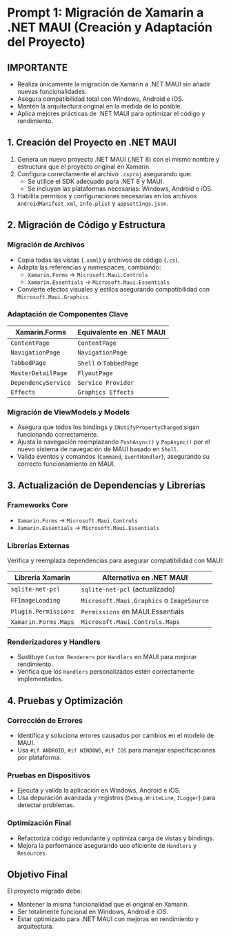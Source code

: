 # Prompt 1: Migración de Xamarin a .NET MAUI (Creación y Adaptación del Proyecto)

## IMPORTANTE
- Realiza únicamente la migración de Xamarin a .NET MAUI sin añadir nuevas funcionalidades.  
- Asegura compatibilidad total con Windows, Android e iOS.  
- Mantén la arquitectura original en la medida de lo posible.  
- Aplica mejores prácticas de .NET MAUI para optimizar el código y rendimiento.  

## 1. Creación del Proyecto en .NET MAUI
1. Genera un nuevo proyecto .NET MAUI (.NET 8) con el mismo nombre y estructura que el proyecto original en Xamarin.  
2. Configura correctamente el archivo `.csproj` asegurando que:
   - Se utilice el SDK adecuado para .NET 8 y MAUI.
   - Se incluyan las plataformas necesarias: Windows, Android e iOS.  
3. Habilita permisos y configuraciones necesarias en los archivos `AndroidManifest.xml`, `Info.plist` y `appsettings.json`.

## 2. Migración de Código y Estructura

### Migración de Archivos
- Copia todas las vistas (`.xaml`) y archivos de código (`.cs`).  
- Adapta las referencias y namespaces, cambiando:
  - `Xamarin.Forms` → `Microsoft.Maui.Controls`  
  - `Xamarin.Essentials` → `Microsoft.Maui.Essentials`  
- Convierte efectos visuales y estilos asegurando compatibilidad con `Microsoft.Maui.Graphics`.  

### Adaptación de Componentes Clave
| Xamarin.Forms        | Equivalente en .NET MAUI |
|----------------------|-------------------------|
| `ContentPage`       | `ContentPage`           |
| `NavigationPage`    | `NavigationPage`        |
| `TabbedPage`        | `Shell` o `TabbedPage`  |
| `MasterDetailPage`  | `FlyoutPage`            |
| `DependencyService` | `Service Provider`      |
| `Effects`           | `Graphics Effects`      |

### Migración de ViewModels y Models
- Asegura que todos los bindings y `INotifyPropertyChanged` sigan funcionando correctamente.  
- Ajusta la navegación reemplazando `PushAsync()` y `PopAsync()` por el nuevo sistema de navegación de MAUI basado en `Shell`.  
- Valida eventos y comandos (`Command`, `EventHandler`), asegurando su correcto funcionamiento en MAUI.  

## 3. Actualización de Dependencias y Librerías

### Frameworks Core
- `Xamarin.Forms` → `Microsoft.Maui.Controls`  
- `Xamarin.Essentials` → `Microsoft.Maui.Essentials`  

### Librerías Externas
Verifica y reemplaza dependencias para asegurar compatibilidad con MAUI:  

| Librería Xamarin     | Alternativa en .NET MAUI |
|----------------------|-------------------------|
| `sqlite-net-pcl`    | `sqlite-net-pcl` (actualizado) |
| `FFImageLoading`    | `Microsoft.Maui.Graphics` o `ImageSource` |
| `Plugin.Permissions`| `Permissions` en MAUI.Essentials |
| `Xamarin.Forms.Maps`| `Microsoft.Maui.Controls.Maps` |

### Renderizadores y Handlers
- Sustituye `Custom Renderers` por `Handlers` en MAUI para mejorar rendimiento.  
- Verifica que los `Handlers` personalizados estén correctamente implementados.  

## 4. Pruebas y Optimización

### Corrección de Errores
- Identifica y soluciona errores causados por cambios en el modelo de MAUI.  
- Usa `#if ANDROID`, `#if WINDOWS`, `#if IOS` para manejar especificaciones por plataforma.  

### Pruebas en Dispositivos
- Ejecuta y valida la aplicación en Windows, Android e iOS.  
- Usa depuración avanzada y registros (`Debug.WriteLine`, `ILogger`) para detectar problemas.  

### Optimización Final
- Refactoriza código redundante y optimiza carga de vistas y bindings.  
- Mejora la performance asegurando uso eficiente de `Handlers` y `Resources`.  

## Objetivo Final
El proyecto migrado debe:  
- Mantener la misma funcionalidad que el original en Xamarin.  
- Ser totalmente funcional en Windows, Android e iOS.  
- Estar optimizado para .NET MAUI con mejoras en rendimiento y arquitectura.  